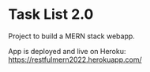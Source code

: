# Task List 2.0
Project to build a MERN stack webapp.

App is deployed and live on Heroku:
https://restfulmern2022.herokuapp.com/
